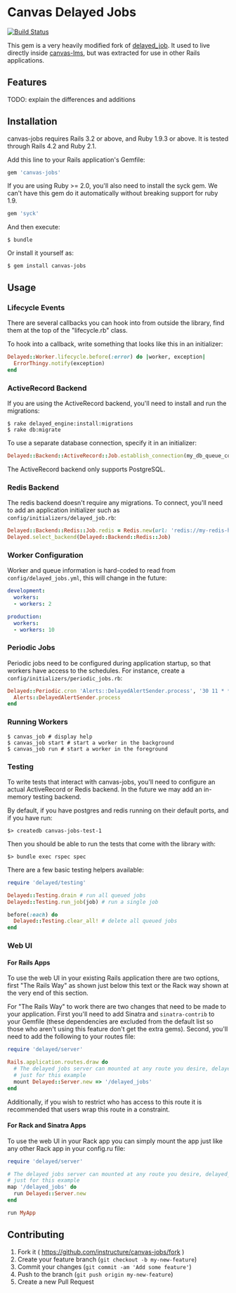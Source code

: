 # Canvas Delayed Jobs

[![Build
Status](https://travis-ci.org/instructure/canvas-jobs.svg?branch=master)](https://travis-ci.org/instructure/canvas-jobs)

This gem is a very heavily modified fork of
[delayed_job](https://github.com/collectiveidea/delayed_job).
It used to live directly inside
[canvas-lms](https://github.com/instructure/canvas-lms),
but was extracted for use in other Rails applications.

## Features

TODO: explain the differences and additions

## Installation

canvas-jobs requires Rails 3.2 or above, and Ruby 1.9.3 or above. It is
tested through Rails 4.2 and Ruby 2.1.

Add this line to your Rails application's Gemfile:

```ruby
gem 'canvas-jobs'
```

If you are using Ruby >= 2.0, you'll also need to install the syck gem.
We can't have this gem do it automatically without breaking support for
ruby 1.9.

```ruby
gem 'syck'
```

And then execute:

    $ bundle

Or install it yourself as:

    $ gem install canvas-jobs

## Usage

### Lifecycle Events

There are several callbacks you can hook into from outside
the library, find them at the top of the "lifecycle.rb" class.

To hook into a callback, write something that looks like this in
an initializer:

```ruby
Delayed::Worker.lifecycle.before(:error) do |worker, exception|
  ErrorThingy.notify(exception)
end
```

### ActiveRecord Backend

If you are using the ActiveRecord backend, you'll need to install and
run the migrations:

    $ rake delayed_engine:install:migrations
    $ rake db:migrate

To use a separate database connection, specify it in an initializer:

```ruby
Delayed::Backend::ActiveRecord::Job.establish_connection(my_db_queue_config)
```

The ActiveRecord backend only supports PostgreSQL.

### Redis Backend

The redis backend doesn't require any migrations. To connect, you'll need to add an
application initializer such as `config/initializers/delayed_job.rb`:

```ruby
Delayed::Backend::Redis::Job.redis = Redis.new(url: 'redis://my-redis-host:6379/')
Delayed.select_backend(Delayed::Backend::Redis::Job)
```

### Worker Configuration

Worker and queue information is hard-coded to read from
`config/delayed_jobs.yml`, this will change in the future:

```yaml
development:
  workers:
  - workers: 2

production:
  workers:
  - workers: 10
```

### Periodic Jobs

Periodic jobs need to be configured during application startup, so that
workers have access to the schedules. For instance, create a
`config/initializers/periodic_jobs.rb`:

```ruby
Delayed::Periodic.cron 'Alerts::DelayedAlertSender.process', '30 11 * * *' do
  Alerts::DelayedAlertSender.process
end
```

### Running Workers

    $ canvas_job # display help
    $ canvas_job start # start a worker in the background
    $ canvas_job run # start a worker in the foreground


### Testing

To write tests that interact with canvas-jobs, you'll need to configure
an actual ActiveRecord or Redis backend. In the future we may add an
in-memory testing backend.

By default, if you have postgres and redis running on their default ports,
and if you have run:

```
$> createdb canvas-jobs-test-1
```

Then you should be able to run the tests that come with the library with:

```
$> bundle exec rspec spec
```

There are a few basic testing helpers available:

```ruby
require 'delayed/testing'

Delayed::Testing.drain # run all queued jobs
Delayed::Testing.run_job(job) # run a single job

before(:each) do
  Delayed::Testing.clear_all! # delete all queued jobs
end
```

### Web UI

#### For Rails Apps
To use the web UI in your existing Rails application there are two options,
first "The Rails Way" as shown just below this text or the Rack way shown
at the very end of this section.

For "The Rails Way" to work there are two changes that need to be made to your
application. First you'll need to add Sinatra and `sinatra-contrib` to your
Gemfile (these dependencies are excluded from the default list so those who
aren't using this feature don't get the extra gems). Second, you'll need to
 add the following to your routes file:

```ruby
require 'delayed/server'

Rails.application.routes.draw do
  # The delayed jobs server can mounted at any route you desire, delayed_jobs is
  # just for this example
  mount Delayed::Server.new => '/delayed_jobs'
end
```

Additionally, if you wish to restrict who has access to this route it is
recommended that users wrap this route in a constraint.

#### For Rack and Sinatra Apps
To use the web UI in your Rack app you can simply mount the app just like any other Rack
app in your config.ru file:

```ruby
require 'delayed/server'

# The delayed jobs server can mounted at any route you desire, delayed_jobs is
# just for this example
map '/delayed_jobs' do
  run Delayed::Server.new
end

run MyApp
```

## Contributing

1. Fork it ( https://github.com/instructure/canvas-jobs/fork )
2. Create your feature branch (`git checkout -b my-new-feature`)
3. Commit your changes (`git commit -am 'Add some feature'`)
4. Push to the branch (`git push origin my-new-feature`)
5. Create a new Pull Request
